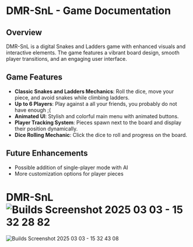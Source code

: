 # **DMR-SnL - Game Documentation**  

## **Overview**  
DMR-SnL is a digital Snakes and Ladders game with enhanced visuals and interactive elements. The game features a vibrant board design, smooth player transitions, and an engaging user interface.  

## **Game Features**  
- **Classic Snakes and Ladders Mechanics**: Roll the dice, move your piece, and avoid snakes while climbing ladders.  
- **Up to 6 Players**: Play against a all your friends, you probably do not have enough ;( 
- **Animated UI**: Stylish and colorful main menu with animated buttons.  
- **Player Tracking System**: Pieces spawn next to the board and display their position dynamically.  
- **Dice Rolling Mechanic**: Click the dice to roll and progress on the board.  

## **Future Enhancements**  
- Possible addition of single-player mode with AI   
- More customization options for player pieces  


# DMR-SnL![Builds Screenshot 2025 03 03 - 15 32 28 82](https://github.com/user-attachments/assets/b3269f82-46f9-4f06-9ccb-8508201fade6)
![Builds Screenshot 2025 03 03 - 15 32 43 08](https://github.com/user-attachments/assets/73c8e146-a951-45bb-8749-9f07283fca33)
